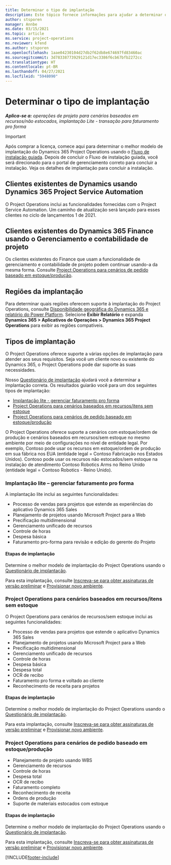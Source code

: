 ```yaml
---
title: Determinar o tipo de implantação
description: Este tópico fornece informações para ajudar a determinar o tipo de implantação correto do Project Operations para a sua empresa.
author: stsporen
manager: Annbe
ms.date: 03/15/2021
ms.topic: article
ms.service: project-operations
ms.reviewer: kfend
ms.author: stsporen
ms.openlocfilehash: 1aae04230104d27db2f62db8e674697fd83460ac
ms.sourcegitcommit: 3d78338773929121d17ec3386f6cb67bfb2272cc
ms.translationtype: HT
ms.contentlocale: pt-BR
ms.lasthandoff: 04/27/2021
ms.locfileid: "5948090"
---
```

# <a name="determine-your-deployment-type"></a>Determinar o tipo de implantação

_**Aplica-se a:** operações de projeto para cenários baseados em recursos/não estocados, implantação Lite - transação para faturamento pro forma_

> [!IMPORTANT]
> Após comprar a licença, comece aqui para determinar o melhor modelo de implantação do Dynamics 365 Project Operations usando o [Fluxo de instalação guiada](https://aka.ms/provisionprojectoperations).
> Depois de concluir o Fluxo de instalação guiada, você será direcionado para o portal de gerenciamento correto para concluir a instalação. Veja os detalhes de implantação para concluir a instalação.


## <a name="existing-customers-of-dynamics-using-dynamics-365-project-service-automation"></a>Clientes existentes de Dynamics usando Dynamics 365 Project Service Automation
O Project Operations inclui as funcionalidades fornecidas com o Project Service Automation. Um caminho de atualização será lançado para esses clientes no ciclo de lançamentos 1 de 2021.

## <a name="existing-customers-of-dynamics-365-finance-using-project-management-and-accounting"></a>Clientes existentes do Dynamics 365 Finance usando o Gerenciamento e contabilidade de projeto 

Os clientes existentes do Finance que usam a funcionalidade de gerenciamento e contabilidade de projeto podem continuar usando-a da mesma forma. Consulte [Project Operations para cenários de pedido baseado em estoque/produção](#pma).


## <a name="deployment-regions"></a>Regiões da implantação
Para determinar quais regiões oferecem suporte à implantação do Project Operations, consulte [Disponibilidade geográfica do Dynamics 365 e relatório do Power Platform](https://dynamics.microsoft.com/en-us/geographic-availability/). Selecione **Exibir Relatório** e expanda **Dynamics 365 > Aplicativos de Operações > Dynamics 365 Project Operations** para exibir as regiões compatíveis.

## <a name="deployment-types"></a>Tipos de implantação
O Project Operations oferece suporte a várias opções de implantação para atender aos seus requisitos. Seja você um cliente novo ou existente do Dynamics 365, o Project Operations pode dar suporte às suas necessidades.

Nosso [Questionário de implantação](https://aka.ms/provisionprojectoperations) ajudará você a determinar a implantação correta. Os resultados guiarão você para um dos seguintes tipos de implantação:

- [Implantação lite - gerenciar faturamento pro forma](#lite)
- [Project Operations para cenários baseados em recursos/itens sem estoque](#integrated)
- [Project Operations para cenários de pedido baseado em estoque/produção](#pma)

O Project Operations oferece suporte a cenários com estoque/ordem de produção e cenários baseados em recursos/sem estoque no mesmo ambiente por meio de configurações no nível de entidade legal. Por exemplo, Contoso pode usar os recursos em estoque/ordem de produção em sua fábrica nos EUA (entidade legal = Contoso Fabricação nos Estados Unidos). Contoso pode usar os recursos não estocados/sem estoque na instalação de atendimento Contoso Robotics Arms no Reino Unido (entidade legal = Contoso Robotics - Reino Unido).

### <a name="lite-deployment---deal-to-proforma-invoicing"></a><a  name="lite"></a>Implantação lite – gerenciar faturamento pro forma

A implantação lite inclui as seguintes funcionalidades:

- Processo de vendas para projetos que estende as experiências do aplicativo Dynamics 365 Sales
- Planejamento de projetos usando Microsoft Project para a Web
- Precificação multidimensional
- Gerenciamento unificado de recursos
- Controle de horas
- Despesa básica
- Faturamento pro-forma para revisão e edição do gerente do Projeto 

#### <a name="deployment-steps"></a>Etapas de implantação
Determine o melhor modelo de implantação do Project Operations usando o [Questionário de implantação](https://aka.ms/provisionprojectoperations).

Para esta implantação, consulte [Inscreva-se para obter assinaturas de versão preliminar](lite-preview-subscription-sign-up.md) e [Provisionar novo ambiente](lite-deployment.md). 


### <a name="project-operations-for-resourcenon-stocked-scenarios"></a><a name="integrated"></a>Project Operations para cenários baseados em recursos/itens sem estoque
O Project Operations para cenários de recursos/sem estoque inclui as seguintes funcionalidades:
 
- Processo de vendas para projetos que estende o aplicativo Dynamics 365 Sales
- Planejamento de projetos usando Microsoft Project para a Web
- Precificação multidimensional
- Gerenciamento unificado de recursos
- Controle de horas
- Despesa básica
- Despesa total
- OCR de recibo
- Faturamento pro forma e voltado ao cliente 
- Reconhecimento de receita para projetos

#### <a name="deployment-steps"></a>Etapas de implantação
Determine o melhor modelo de implantação do Project Operations usando o [Questionário de implantação](https://aka.ms/provisionprojectoperations).

Para esta implantação, consulte [Inscreva-se para obter assinaturas de versão preliminar](resource-sign-up-preview-subscription.md) e [Provisionar novo ambiente](resource-provision-new-environment.md). 


### <a name="project-operations-for-stockedproduction-order-scenarios"></a><a name="pma"></a>Project Operations para cenários de pedido baseado em estoque/produção

- Planejamento de projeto usando WBS
- Gerenciamento de recursos
- Controle de horas
- Despesa total
- OCR de recibo
- Faturamento completo
- Reconhecimento de receita
- Ordens de produção
- Suporte de materiais estocados com estoque

#### <a name="deployment-steps"></a>Etapas de implantação
Determine o melhor modelo de implantação do Project Operations usando o [Questionário de implantação](https://aka.ms/provisionprojectoperations).

Para esta implantação, consulte [Inscreva-se para obter assinaturas de versão preliminar](/dynamics365/fin-ops-core/dev-itpro/dev-tools/sign-up-preview-subscription?toc=%2fdynamics365%2ffinance%2ftoc.json) e [Provisionar novo ambiente](/dynamics365/fin-ops-core/dev-itpro/deployment/deploy-demo-environment?toc=%2fdynamics365%2ffinance%2ftoc.json). 



[!INCLUDE[footer-include](../includes/footer-banner.md)]
